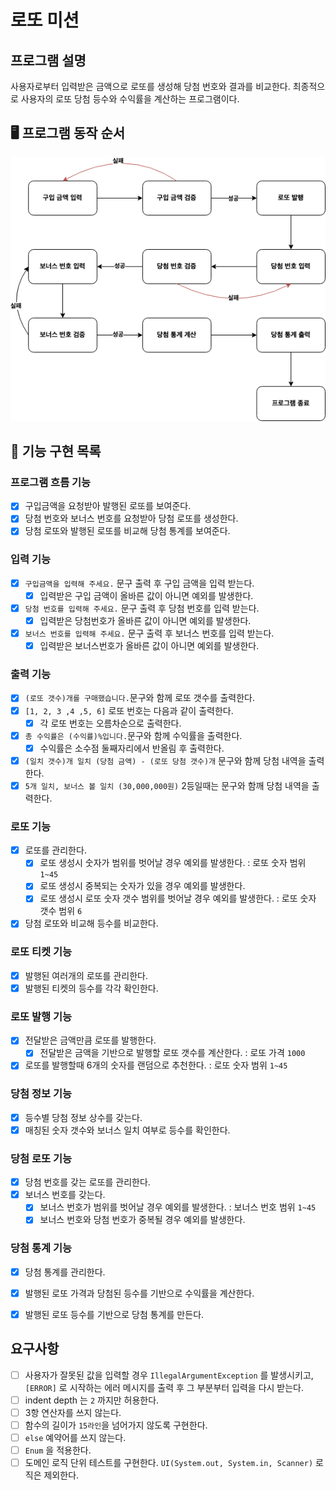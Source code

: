 # 로또 미션

## 프로그램 설명

사용자로부터 입력받은 금액으로 로또를 생성해 당첨 번호와 결과를 비교한다. 최종적으로 사용자의 로또 당첨 등수와 수익률을 계산하는 프로그램이다.

## 🖥️ 프로그램 동작 순서

![flow](flow.png)


## 🎯 기능 구현 목록

### 프로그램 흐름 기능

- [x] 구입금액을 요청받아 발행된 로또를 보여준다.
- [x] 당첨 번호와 보너스 번호를 요청받아 당첨 로또를 생성한다.
- [x] 당첨 로또와 발행된 로또를 비교해 당첨 통계를 보여준다.

### 입력 기능

- [x] `구입금액을 입력해 주세요.` 문구 출력 후 구입 금액을 입력 받는다.
  - [x] 입력받은 구입 금액이 올바른 값이 아니면 예외를 발생한다.
- [x] `당첨 번호를 입력해 주세요.` 문구 출력 후 당첨 번호를 입력 받는다.
  - [x] 입력받은 당첨번호가 올바른 값이 아니면 예외를 발생한다.
- [x] `보너스 번호를 입력해 주세요.` 문구 출력 후 보너스 번호를 입력 받는다.
  - [x] 입력받은 보너스번호가 올바른 값이 아니면 예외를 발생한다.

### 출력 기능
- [x] `(로또 갯수)개를 구매했습니다.`문구와 함께 로또 갯수를 출력한다.
- [x] `[1, 2, 3 ,4 ,5, 6]` 로또 번호는 다음과 같이 출력한다.
  - [x] 각 로또 번호는 오름차순으로 출력한다.
- [x] `총 수익률은 (수익률)%입니다.`문구와 함께 수익률을 출력한다.
  - [x] 수익률은 소수점 둘째자리에서 반올림 후 출력한다.
- [x] `(일치 갯수)개 일치 (당첨 금액) - (로또 당첨 갯수)개` 문구와 함께 당첨 내역을 출력한다.
- [x] `5개 일치, 보너스 볼 일치 (30,000,000원)` 2등일때는 문구와 함깨 당첨 내역을 출력한다.

### 로또 기능

- [x] 로또를 관리한다.
  - [x] 로또 생성시 숫자가 범위를 벗어날 경우 예외를 발생한다. : 로또 숫자 범위 `1~45`
  - [x] 로또 생성시 중복되는 숫자가 있을 경우 예외를 발생한다.
  - [x] 로또 생성시 로또 숫자 갯수 범위를 벗어날 경우 예외를 발생한다. : 로또 숫자 갯수 범위 `6`
- [x] 당첨 로또와 비교해 등수를 비교한다.

### 로또 티켓 기능

- [x] 발행된 여러개의 로또를 관리한다.
- [x] 발행된 티켓의 등수를 각각 확인한다.

### 로또 발행 기능

- [x] 전달받은 금액만큼 로또를 발행한다.
  - [x] 전달받은 금액을 기반으로 발행할 로또 갯수를 계산한다. : 로또 가격 `1000`
- [x] 로또를 발행할때 6개의 숫자를 랜덤으로 추천한다. : 로또 숫자 범위 `1~45`

### 당첨 정보 기능

- [x] 등수별 당첨 정보 상수를 갖는다.
- [x] 매칭된 숫자 갯수와 보너스 일치 여부로 등수를 확인한다.

### 당첨 로또 기능

- [x] 당첨 번호를 갖는 로또를 관리한다.
- [x] 보너스 번호를 갖는다.
  - [x] 보너스 번호가 범위를 벗어날 경우 예외를 발생한다. : 보너스 번호 범위 `1~45`
  - [x] 보너스 번호와 당첨 번호가 중복될 경우 예외를 발생한다.

### 당첨 통계 기능

- [x] 당첨 통계를 관리한다.
- [x] 발행된 로또 가격과 당첨된 등수를 기반으로 수익률을 계산한다.
- [x] 발행된 로또 등수를 기반으로 당첨 통계를 만든다.


## 요구사항

- [ ] 사용자가 잘못된 값을 입력할 경우 `IllegalArgumentException` 를 발생시키고, `[ERROR]` 로 시작하는 에러 메시지를 출력 후 그 부분부터 입력을 다시 받는다.
- [ ] indent depth 는 `2` 까지만 허용한다.
- [ ] 3항 연산자를 쓰지 않는다.
- [ ] 함수의 길이가 `15라인`을 넘어가지 않도록 구현한다.
- [ ] `else` 예약어를 쓰지 않는다.
- [ ] `Enum` 을 적용한다.
- [ ] 도메인 로직 단위 테스트를 구현한다. `UI(System.out, System.in, Scanner)` 로직은 제외한다.
